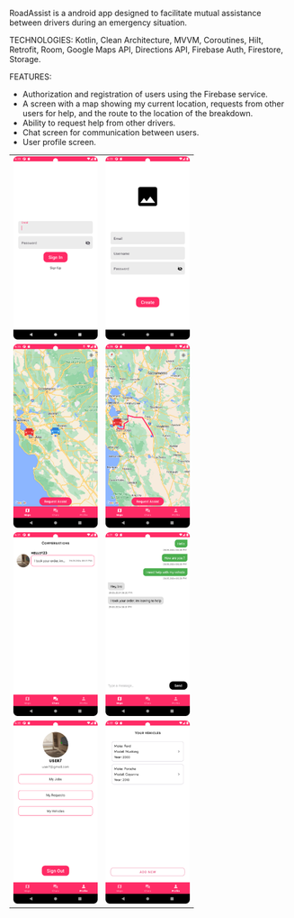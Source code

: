 RoadAssist is a android app designed to facilitate mutual assistance between drivers during an emergency situation.

TECHNOLOGIES: Kotlin, Clean Architecture, MVVM, Coroutines, Hilt, Retrofit, Room, Google Maps API, Directions API, Firebase Auth, Firestore, Storage.

FEATURES:
- Authorization and registration of users using the Firebase service.
- A screen with a map showing my current location, requests from other users for help, and the route to the location of the breakdown.
- Ability to request help from other drivers.
- Chat screen for communication between users.
- User profile screen.

<table>
  <tr>
    <td style="text-align: center;"><img src="screenshots/scr1.png" alt="Скриншот 1" width="150"/></td>
    <td style="text-align: center;"><img src="screenshots/scr2.png" alt="Скриншот 2" width="150"/></td>
  </tr>
  <tr>
    <td style="text-align: center;"><img src="screenshots/scr8.png" alt="Скриншот 3" width="150"/></td>
    <td style="text-align: center;"><img src="screenshots/scr3.png" alt="Скриншот 4" width="150"/></td>
  </tr>
  <tr>
    <td style="text-align: center;"><img src="screenshots/scr4.png" alt="Скриншот 5" width="150"/></td>
    <td style="text-align: center;"><img src="screenshots/scr5.png" alt="Скриншот 6" width="150"/></td>
  </tr>
  <tr>
    <td style="text-align: center;"><img src="screenshots/scr6.png" alt="Скриншот 7" width="150"/></td>
    <td style="text-align: center;"><img src="screenshots/scr7.png" alt="Скриншот 8" width="150"/></td>
  </tr>
</table>
